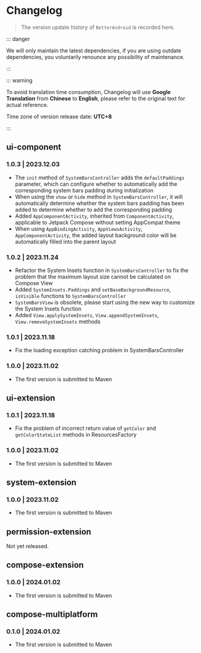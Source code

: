 # Changelog

> The version update history of `BetterAndroid` is recorded here.

::: danger

We will only maintain the latest dependencies, if you are using outdate dependencies, you voluntarily renounce any possibility of maintenance.

:::

::: warning

To avoid translation time consumption, Changelog will use **Google Translation** from **Chinese** to **English**, please refer to the original text for actual reference.

Time zone of version release date: **UTC+8**

:::

## ui-component

### 1.0.3 | 2023.12.03 &ensp;<Badge type="tip" text="latest" vertical="middle" />

- The `init` method of `SystemBarsController` adds the `defaultPaddings` parameter, which can configure whether to automatically add the corresponding
  system bars padding during initialization
- When using the `show` or `hide` method in `SystemBarsController`, it will automatically determine whether the system bars padding has been added to
  determine whether to add the corresponding padding
- Added `AppComponentActivity`, inherited from `ComponentActivity`, applicable to Jetpack Compose without setting AppCompat theme
- When using `AppBindingActivity`, `AppViewsActivity`, `AppComponentActivity`, the added layout background color will be automatically filled into the
  parent layout

### 1.0.2 | 2023.11.24 &ensp;<Badge type="warning" text="stale" vertical="middle" />

- Refactor the System Insets function in `SystemBarsController` to fix the problem that the maximum layout size cannot be calculated on Compose View
- Added `SystemInsets.Paddings` and `setBaseBackgroundResource`, `isVisible` functions to `SystemBarsController`
- `SystemBarsView` is obsolete, please start using the new way to customize the System Insets function
- Added `View.applySystemInsets`, `View.appendSystemInsets`, `View.removeSystemInsets` methods

### 1.0.1 | 2023.11.18 &ensp;<Badge type="warning" text="stale" vertical="middle" />

- Fix the loading exception catching problem in SystemBarsController

### 1.0.0 | 2023.11.02 &ensp;<Badge type="warning" text="stale" vertical="middle" />

- The first version is submitted to Maven

## ui-extension

### 1.0.1 | 2023.11.18 &ensp;<Badge type="tip" text="latest" vertical="middle" />

- Fix the problem of incorrect return value of `getColor` and `getColorStateList` methods in ResourcesFactory

### 1.0.0 | 2023.11.02 &ensp;<Badge type="warning" text="stale" vertical="middle" />

- The first version is submitted to Maven

## system-extension

### 1.0.0 | 2023.11.02 &ensp;<Badge type="tip" text="latest" vertical="middle" />

- The first version is submitted to Maven

## permission-extension

Not yet released.

## compose-extension

### 1.0.0 | 2024.01.02 &ensp;<Badge type="tip" text="latest" vertical="middle" />

- The first version is submitted to Maven

## compose-multiplatform

### 0.1.0 | 2024.01.02 &ensp;<Badge type="tip" text="latest" vertical="middle" />

- The first version is submitted to Maven